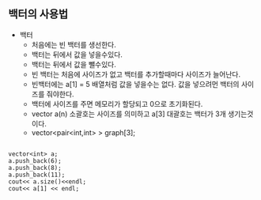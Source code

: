 ## 백터의 사용법

* 백터
  - 처음에는 빈 백터를 생선한다.
  - 백터는 뒤에서 값을 넣을수있다. 
  - 백터는 뒤에서 값을 뺄수있다. 
  - 빈 백터는 처음에 사이즈가 없고 백터를 추가할때마다 사이즈가 늘어난다.
  - 빈백터에는 a[1] = 5 배열처럼 값을 넣을수는 없다. 값을 넣으려먼 백터의 사이즈를 줘야한다.
  - 백터에 사이즈를 주면 메모리가 할당되고 0으로 초기화된다.
  - vector<int> a(n) 소괄호는 사이즈를 의미하고 a[3] 대괄호는 백터가 3개 생기는것이다. 
  - vector<pair<int,int> > graph[3]; 



```

vector<int> a;
a.push_back(6);
a.push_back(8);
a.push_back(11);
cout<< a.size()<<endl;
cout<< a[1] << endl;

```